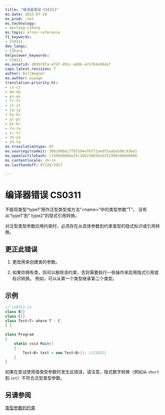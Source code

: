 ```yaml
---
title: "编译器错误 CS0311"
ms.date: 2015-07-20
ms.prod: .net
ms.technology:
- devlang-csharp
ms.topic: error-reference
f1_keywords:
- CS0311
dev_langs:
- CSharp
helpviewer_keywords:
- CS0311
ms.assetid: d095f0fa-efd7-491c-a80b-4c5704a90de7
caps.latest.revision: 7
author: BillWagner
ms.author: wiwagn
translation.priority.ht:
- cs-cz
- de-de
- es-es
- fr-fr
- it-it
- ja-jp
- ko-kr
- pl-pl
- pt-br
- ru-ru
- tr-tr
- zh-cn
- zh-tw
ms.translationtype: HT
ms.sourcegitcommit: 306c608dc7f97594ef6f72ae0f5aaba596c936e1
ms.openlocfilehash: c7d50b0066e25c1bb23003b24152398100b68906
ms.contentlocale: zh-cn
ms.lasthandoff: 07/28/2017

---
```

# <a name="compiler-error-cs0311"></a>编译器错误 CS0311
不能将类型“type1”用作泛型类型或方法“\<name>”中的类型参数“T”。 没有从“type1”到“ type2“的隐式引用转换。  
  
 对泛型类型参数应用约束时，必须存在从具体参数到约束类型的隐式标识或引用转换。  
  
## <a name="to-correct-this-error"></a>更正此错误  
  
1.  更改用来创建类的参数。  
  
2.  如果你拥有类，则可以删除该约束，否则需要执行一些操作来启用隐式引用或标识转换。 例如，可以从第一个类型继承第二个类型。  
  
## <a name="example"></a>示例  
  
```csharp  
// cs0311.cs  
class B{}  
class C{}  
class Test<T> where T : C  
{ }  
  
class Program  
{  
    static void Main()  
    {  
        Test<B> test = new Test<B>(); //CS0311  
    }  
}  
```  
  
 如果在尝试使用值类型参数时发生此错误，请注意，隐式数字转换（例如从 `short` 到 `int`）不符合泛型类型参数。  
  
## <a name="see-also"></a>另请参阅  
 [类型参数的约束](../../../csharp/programming-guide/generics/constraints-on-type-parameters.md)

